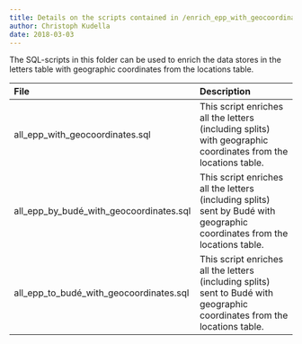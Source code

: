 ```yaml
---
title: Details on the scripts contained in /enrich_epp_with_geocoordinates/
author: Christoph Kudella
date: 2018-03-03
---
```

The SQL-scripts in this folder can be used to enrich the data stores in the letters table with geographic coordinates from the locations table.

| File | Description |
| :------------- | :------------- |
| all_epp_with_geocoordinates.sql | This script enriches all the letters (including splits) with geographic coordinates from the locations table. |
| all_epp_by_budé_with_geocoordinates.sql | This script enriches all the letters (including splits) sent by Budé with geographic coordinates from the locations table. |
| all_epp_to_budé_with_geocoordinates.sql | This script enriches all the letters (including splits) sent to Budé with geographic coordinates from the locations table. |
